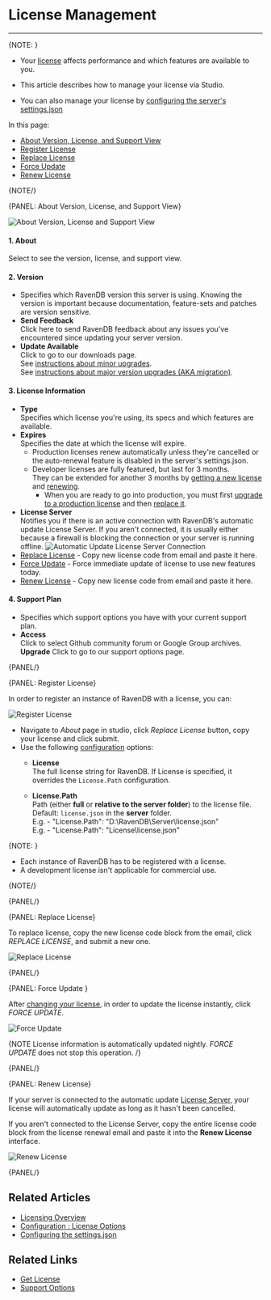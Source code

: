 ﻿# License Management
---

{NOTE: }

* Your [license](../../server/configuration/licensing/licensing-overview) affects performance and which features are available to you. 

* This article describes how to manage your license via Studio. 

* You can also manage your license by [configuring the server's settings.json](../../server/configuration/licensing/licensing-overview#activating-your-license)

In this page: 

* [About Version, License, and Support View](../../studio/server/license-management#about-version,-license,-and-support-view)
* [Register License](../../studio/server/license-management#register-license)
* [Replace License](../../studio/server/license-management#replace-license)
* [Force Update](../../studio/server/license-management#force-update)
* [Renew License](../../studio/server/license-management#renew-license)

{NOTE/}

{PANEL: About Version, License, and Support View}

![About Version, License and Support View](images/manage-license-full-view.png "About Version, License and Support View")

#### 1. **About**  
   Select to see the version, license, and support view.  

#### 2. **Version**  

   * Specifies which RavenDB version this server is using.  Knowing the version is important because documentation, 
     feature-sets and patches are version sensitive.
   * **Send Feedback**  
     Click here to send RavenDB feedback about any issues you've encountered since updating your server version.
   * **Update Available**  
     Click to go to our downloads page.  
     See [instructions about minor upgrades](../../start/installation/upgrading-to-new-version).  
     See [instructions about major version upgrades (AKA migration)](../../migration/server/data-migration).

#### 3. **License Information**  

   * **Type**  
     Specifies which license you're using, its specs and which features are available.
   * **Expires**  
     Specifies the date at which the license will expire.  
     * Production licenses renew automatically unless they're cancelled or the auto-renewal feature is disabled in the 
       server's settings.json.
     * Developer licenses are fully featured, but last for 3 months.  
       They can be extended for another 3 months by [getting a new license](https://ravendb.net/buy#developer) 
       and [renewing](../../studio/server/license-management#renew-license).
       * When you are ready to go into production, you must first [upgrade to a production license](https://ravendb.net/buy)
         and then [replace it](../../studio/server/license-management#replace-license).
   * **License Server**  
     Notifies you if there is an active connection with RavenDB's automatic update License Server.
     If you aren't connected, it is usually either because a firewall is blocking the connection or your server is running offline.
     ![Automatic Update License Server Connection](images/license-server.png "Automatic Update License Server Connection")
   * [Replace License](../../studio/server/license-management#replace-license) - Copy new license code from email and paste it here. 
   * [Force Update](../../studio/server/license-management#force-update) - Force immediate update of license to use new features today. 
   * [Renew License](../../studio/server/license-management#renew-license) - Copy new license code from email and paste it here. 

#### 4. **Support Plan**  

   * Specifies which support options you have with your current support plan.  
   * **Access**  
     Click to select Github community forum or Google Group archives. 
     **Upgrade**
     Click to go to our support options page.  
   

{PANEL/}

{PANEL: Register License}

In order to register an instance of RavenDB with a license, you can: 

![Register License](images/manage-license-1.png "Register License")

- Navigate to _About_ page in studio, click _Replace License_ button, copy your license and click submit.
- Use the following [configuration](../../server/configuration/license-configuration) options:
    * **License**  
      The full license string for RavenDB. If License is specified, it overrides the `License.Path` configuration.

    * **License.Path**  
      Path (either **full** or **relative to the server folder**) to the license file.  
      Default: `license.json` in the **server** folder.  
      E.g. - "License.Path": "D:\\RavenDB\\Server\\license.json"  
      E.g. - "License.Path": "License\\license.json"  

{NOTE: }

* Each instance of RavenDB has to be registered with a license.  
* A development license isn't applicable for commercial use.  

{NOTE/}

{PANEL/}

{PANEL: Replace License} 

To replace license, copy the new license code block from the email, click _REPLACE LICENSE_, and submit a new one.

![Replace License](images/manage-license-2.png "Replace License")

{PANEL/}

{PANEL: Force Update }

After [changing your license](https://ravendb.net/buy), in order to update the license instantly, click _FORCE UPDATE_.

![Force Update](images/manage-license-3.png "Force Update")

{NOTE License information is automatically updated nightly.  _FORCE UPDATE_ does not stop this operation. /}

{PANEL/}

{PANEL: Renew License}

If your server is connected to the automatic update [License Server](../../studio/server/license-management#license-information),
your license will automatically update as long as it hasn't been cancelled.

If you aren't connected to the License Server, copy the entire license code block from the license renewal email and paste it into 
the **Renew License** interface. 

![Renew License](images/manage-license-4.png "Renew License")

{PANEL/}

## Related Articles

- [Licensing Overview](../../server/configuration/licensing/license-configuration)
- [Configuration : License Options](../../server/configuration/license-configuration)
- [Configuring the settings.json](../../../server/configuration/configuration-options#json)


## Related Links

- [Get License](https://ravendb.net/buy)
- [Support Options](https://ravendb.net/support)

